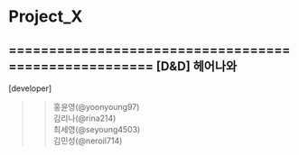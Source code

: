 # Project_X
=====================================================
[D&amp;D] 헤어나와 
-----------------------------------------------------
[developer]  
>>홍윤영(@yoonyoung97)  
>>김리나(@rina214)  
>>최세영(@seyoung4503)  
>>김민성(@neroil714)  

